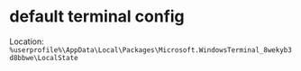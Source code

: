 # default terminal config

Location: `%userprofile%\AppData\Local\Packages\Microsoft.WindowsTerminal_8wekyb3d8bbwe\LocalState`
